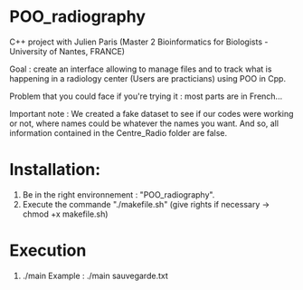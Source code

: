 # POO_radiography
C++ project with Julien Paris (Master 2 Bioinformatics for Biologists - University of Nantes, FRANCE) 

Goal : create an interface allowing to manage files and to track what is happening in a radiology center (Users are practicians) using POO in Cpp. 

Problem that you could face if you're trying it : most parts are in French... 

Important note : We created a fake dataset to see if our codes were working or not, where names could be whatever the names you want. 
                 And so, all information contained in the Centre_Radio folder are false. 
                 
                 
                 
# Installation:
1) Be in the right environnement : "POO_radiography".
2) Execute the commande "./makefile.sh" (give rights if necessary -> chmod +x makefile.sh)

# Execution
1) ./main <path to the saving file>
  Example : ./main sauvegarde.txt
